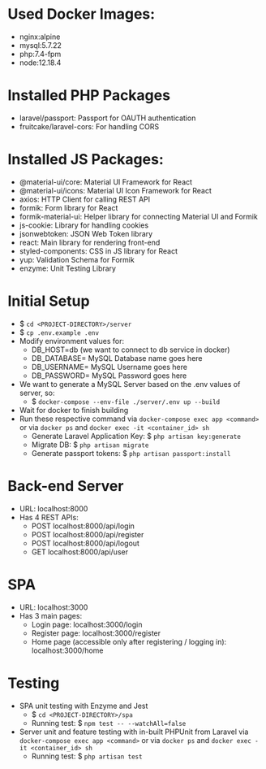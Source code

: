 # Used Docker Images:
- nginx:alpine
- mysql:5.7.22
- php:7.4-fpm
- node:12.18.4

# Installed PHP Packages
- laravel/passport: Passport for OAUTH authentication
- fruitcake/laravel-cors: For handling CORS

# Installed JS Packages:
- @material-ui/core: Material UI Framework for React
- @material-ui/icons: Material UI Icon Framework for React
- axios: HTTP Client for calling REST API
- formik: Form library for React
- formik-material-ui: Helper library for connecting Material UI and Formik
- js-cookie: Library for handling cookies
- jsonwebtoken: JSON Web Token library 
- react: Main library for rendering front-end
- styled-components: CSS in JS library for React
- yup: Validation Schema for Formik
- enzyme: Unit Testing Library

# Initial Setup
- $ `cd <PROJECT-DIRECTORY>/server`
- $ `cp .env.example .env`
- Modify environment values for:
    - DB_HOST=db (we want to connect to db service in docker)
    - DB_DATABASE= MySQL Database name goes here
    - DB_USERNAME= MySQL Username goes here
    - DB_PASSWORD= MySQL Password goes here
- We want to generate a MySQL Server based on the .env values of server, so:
    - $ `docker-compose --env-file ./server/.env up --build`
- Wait for docker to finish building
- Run these respective command via `docker-compose exec app <command>` or via `docker ps` and `docker exec -it <container_id> sh`
    - Generate Laravel Application Key: $ `php artisan key:generate`
    - Migrate DB: $ `php artisan migrate`
    - Generate passport tokens: $ `php artisan passport:install`

# Back-end Server
- URL: localhost:8000
- Has 4 REST APIs:
    - POST localhost:8000/api/login
    - POST localhost:8000/api/register
    - POST localhost:8000/api/logout
    - GET localhost:8000/api/user 

# SPA
- URL: localhost:3000
- Has 3 main pages:
    - Login page: localhost:3000/login
    - Register page: localhost:3000/register
    - Home page (accessible only after registering / logging in): localhost:3000/home 
    
# Testing
- SPA unit testing with Enzyme and Jest
    - $ `cd <PROJECT-DIRECTORY>/spa` 
    - Running test: $ `npm test -- --watchAll=false`
- Server unit and feature testing with in-built PHPUnit from Laravel via `docker-compose exec app <command>` or via `docker ps` and `docker exec -it <container_id> sh`
    - Running test: $ `php artisan test` 